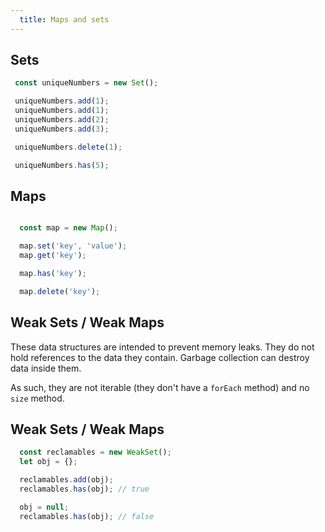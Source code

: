 ```yaml
---
  title: Maps and sets
---
```


## Sets

```javascript
 const uniqueNumbers = new Set();

 uniqueNumbers.add(1);
 uniqueNumbers.add(1);
 uniqueNumbers.add(2);
 uniqueNumbers.add(3);

 uniqueNumbers.delete(1);

 uniqueNumbers.has(5);
```


## Maps

```javascript

  const map = new Map();

  map.set('key', 'value');
  map.get('key');

  map.has('key');

  map.delete('key');

```

## Weak Sets / Weak Maps

These data structures are intended to prevent memory leaks. They do not hold references to the data they contain. Garbage collection can destroy data inside them.

As such, they are not iterable (they don't have a `forEach` method) and no `size` method.

## Weak Sets / Weak Maps

```javascript
  const reclamables = new WeakSet();
  let obj = {};

  reclamables.add(obj);
  reclamables.has(obj); // true

  obj = null;
  reclamables.has(obj); // false
```
